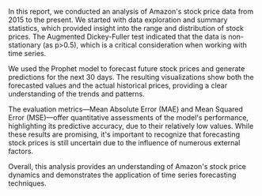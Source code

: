 In this report, we conducted an analysis of Amazon's stock price data from 2015 to the present. We started with data exploration and summary statistics, which provided insight into the range and distribution of stock prices. The Augmented Dickey-Fuller test indicated that the data is non-stationary (as p>0.5), which is a critical consideration when working with time series.

We used the Prophet model to forecast future stock prices and generate predictions for the next 30 days. The resulting visualizations show both the forecasted values and the actual historical prices, providing a clear understanding of the trends and patterns.

The evaluation metrics—Mean Absolute Error (MAE) and Mean Squared Error (MSE)—offer quantitative assessments of the model's performance, highlighting its predictive accuracy, due to their relatively low values. While these results are promising, it's important to recognize that forecasting stock prices is still uncertain due to the influence of numerous external factors.

Overall, this analysis provides an understanding of Amazon's stock price dynamics and demonstrates the application of time series forecasting techniques.
